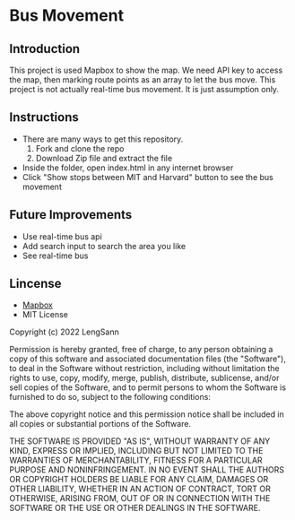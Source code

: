 # Bus Movement

## Introduction
This project is used Mapbox to show the map. We need API key to access the map, then marking route points as an array to let the bus move. This project is not actually real-time bus movement. It is just assumption only.

## Instructions
* There are many ways to get this repository. 
    1. Fork and clone the repo
    2. Download Zip file and extract the file
* Inside the folder, open index.html in any internet browser
* Click "Show stops between MIT and Harvard" button to see the bus movement

## Future Improvements
* Use real-time bus api 
* Add search input to search the area you like
* See real-time bus
## Lincense
* [Mapbox](https://www.mapbox.com/legal/tos/)
* MIT License

Copyright (c) 2022 LengSann

Permission is hereby granted, free of charge, to any person obtaining a copy
of this software and associated documentation files (the "Software"), to deal
in the Software without restriction, including without limitation the rights
to use, copy, modify, merge, publish, distribute, sublicense, and/or sell
copies of the Software, and to permit persons to whom the Software is
furnished to do so, subject to the following conditions:

The above copyright notice and this permission notice shall be included in all
copies or substantial portions of the Software.

THE SOFTWARE IS PROVIDED "AS IS", WITHOUT WARRANTY OF ANY KIND, EXPRESS OR
IMPLIED, INCLUDING BUT NOT LIMITED TO THE WARRANTIES OF MERCHANTABILITY,
FITNESS FOR A PARTICULAR PURPOSE AND NONINFRINGEMENT. IN NO EVENT SHALL THE
AUTHORS OR COPYRIGHT HOLDERS BE LIABLE FOR ANY CLAIM, DAMAGES OR OTHER
LIABILITY, WHETHER IN AN ACTION OF CONTRACT, TORT OR OTHERWISE, ARISING FROM,
OUT OF OR IN CONNECTION WITH THE SOFTWARE OR THE USE OR OTHER DEALINGS IN THE
SOFTWARE.
